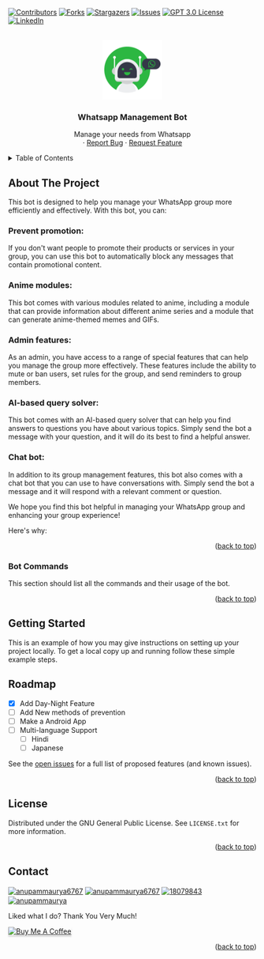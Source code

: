 
<div id="top"></div>

<!-- PROJECT SHIELDS -->
[![Contributors][contributors-shield]][contributors-url]
[![Forks][forks-shield]][forks-url]
[![Stargazers][stars-shield]][stars-url]
[![Issues][issues-shield]][issues-url]
[![GPT 3.0 License][license-shield]][license-url]
[![LinkedIn][linkedin-shield]][linkedin-url]



<!-- PROJECT LOGO -->
<br />
<div align="center">
  <a href="https://github.com/anupammaurya6767/wap_group_management_bot">
    <img src="https://github.com/anupammaurya6767/wap_group_management_bot/blob/main/img/logo.png" alt="Logo" width="120" height="120">
  </a>

  <h3 align="center">Whatsapp Management Bot</h3>

  <p align="center">
     Manage your needs from Whatsapp
    <br />
    ·
    <a href="https://github.com/anupammaurya6767/wap_group_management_bot/issues">Report Bug</a>
    ·
    <a href="https://github.com/anupammaurya6767/wap_group_management_bot/issues">Request Feature</a>
  </p>
</div>



<!-- TABLE OF CONTENTS -->
<details>
  <summary>Table of Contents</summary>
  <ol>
    <li>
      <a href="#about-the-project">About The Project</a>
      <ul>
        <li><a href="#bot-commands">Bot Commands</a></li>
      </ul>
    </li>
    <li>
      <a href="#getting-started">Getting Started</a>
    </li>
    <li><a href="#roadmap">Roadmap</a></li>
    <li><a href="#license">License</a></li>
    <li><a href="#contact">Contact</a></li>
  </ol>
</details>



<!-- ABOUT THE PROJECT -->
## About The Project
This bot is designed to help you manage your WhatsApp group more efficiently and effectively. With this bot, you can:

### Prevent promotion: 
If you don't want people to promote their products or services in your group, you can use this bot to automatically block any messages that contain promotional content.

### Anime modules: 
This bot comes with various modules related to anime, including a module that can provide information about different anime series and a module that can generate anime-themed memes and GIFs.

### Admin features:
As an admin, you have access to a range of special features that can help you manage the group more effectively. These features include the ability to mute or ban users, set rules for the group, and send reminders to group members.

### AI-based query solver:
This bot comes with an AI-based query solver that can help you find answers to questions you have about various topics. Simply send the bot a message with your question, and it will do its best to find a helpful answer.

### Chat bot:
In addition to its group management features, this bot also comes with a chat bot that you can use to have conversations with. Simply send the bot a message and it will respond with a relevant comment or question.


We hope you find this bot helpful in managing your WhatsApp group and enhancing your group experience!


Here's why:



<p align="right">(<a href="#top">back to top</a>)</p>


### Bot Commands

This section should list all the commands and their usage of the bot.

<p align="right">(<a href="#top">back to top</a>)</p>


<!-- GETTING STARTED -->
## Getting Started

This is an example of how you may give instructions on setting up your project locally.
To get a local copy up and running follow these simple example steps.

<!-- ROADMAP -->
## Roadmap

- [x] Add Day-Night Feature
- [ ] Add New methods of prevention
- [ ] Make a Android App
- [ ] Multi-language Support
    - [ ] Hindi
    - [ ] Japanese

See the [open issues](https://github.com/anupammaurya6767/wap_group_management_bot/issues) for a full list of proposed features (and known issues).

<p align="right">(<a href="#top">back to top</a>)</p>


<!-- LICENSE -->
## License

Distributed under the GNU General Public License. See `LICENSE.txt` for more information.

<p align="right">(<a href="#top">back to top</a>)</p>



<!-- CONTACT -->
## Contact

<p align="left">
<a href="https://g.dev/noob_koda" target="blank"><img align="center" src="https://cdn.jsdelivr.net/npm/simple-icons@3.0.1/icons/dev-dot-to.svg" alt="anupammaurya6767" height="30" width="40" /></a>
<a href="https://www.linkedin.com/in/anupam-maurya-b9a04a225" target="blank"><img align="center" src="https://raw.githubusercontent.com/rahuldkjain/github-profile-readme-generator/master/src/images/icons/Social/linked-in-alt.svg" alt="anupammaurya6767" height="30" width="40" /></a>
<a href="https://stackoverflow.com/users/18079843/anupam-maurya" target="blank"><img align="center" src="https://raw.githubusercontent.com/rahuldkjain/github-profile-readme-generator/master/src/images/icons/Social/stack-overflow.svg" alt="18079843" height="30" width="40" /></a>
<a href="https://www.instagram.com/maurya_anupam_03/" target="blank"><img align="center" src="https://raw.githubusercontent.com/rahuldkjain/github-profile-readme-generator/master/src/images/icons/Social/instagram.svg" alt="anupammaurya" height="30" width="40" /></a>





Liked what I do? Thank You Very Much!

<a href="https://www.buymeacoffee.com/noobkoda" target="_blank" rel="noopener noreferrer"><img src="https://www.buymeacoffee.com/assets/img/custom_images/orange_img.png" alt="Buy Me A Coffee" style="height: 41px !important;width: 174px !important;box-shadow: 0px 3px 2px 0px rgba(190, 190, 190, 0.5) !important;-webkit-box-shadow: 0px 3px 2px 0px rgba(190, 190, 190, 0.5) !important;" ></a>

<p align="right">(<a href="#top">back to top</a>)</p>




<!-- MARKDOWN LINKS & IMAGES -->
<!-- https://www.markdownguide.org/basic-syntax/#reference-style-links -->
[contributors-shield]: https://img.shields.io/github/contributors/anupammaurya6767/wap_group_management_bot.svg?style=for-the-badge
[contributors-url]: https://github.com/anupammaurya6767/wap_group_management_bot/graphs/contributors
[forks-shield]: https://img.shields.io/github/forks/anupammaurya6767/wap_group_management_bot.svg?style=for-the-badge
[forks-url]: https://github.com/anupammaurya6767/wap_group_management_bot/network/members
[stars-shield]: https://img.shields.io/github/stars/anupammaurya6767/wap_group_management_bot.svg?style=for-the-badge
[stars-url]: https://github.com/anupammaurya6767/wap_group_management_bot/stargazers
[issues-shield]: https://img.shields.io/github/issues/anupammaurya6767/wap_group_management_bot.svg?style=for-the-badge
[issues-url]: https://github.com/anupammaurya6767/wap_group_management_bot/issues
[license-shield]: https://img.shields.io/github/license/anupammaurya6767/wap_group_management_bot.svg?style=for-the-badge
[license-url]: https://github.com/anupammaurya6767/wap_group_management_bot/blob/main/LICENSE
[linkedin-shield]: https://img.shields.io/badge/-LinkedIn-black.svg?style=for-the-badge&logo=linkedin&colorB=555
[linkedin-url]: https://www.linkedin.com/in/anupam-maurya-b9a04a225/
[product-screenshot]: https://github.com/anupammaurya6767/wap_group_management_bot/blob/main/Images/screenshot.png
